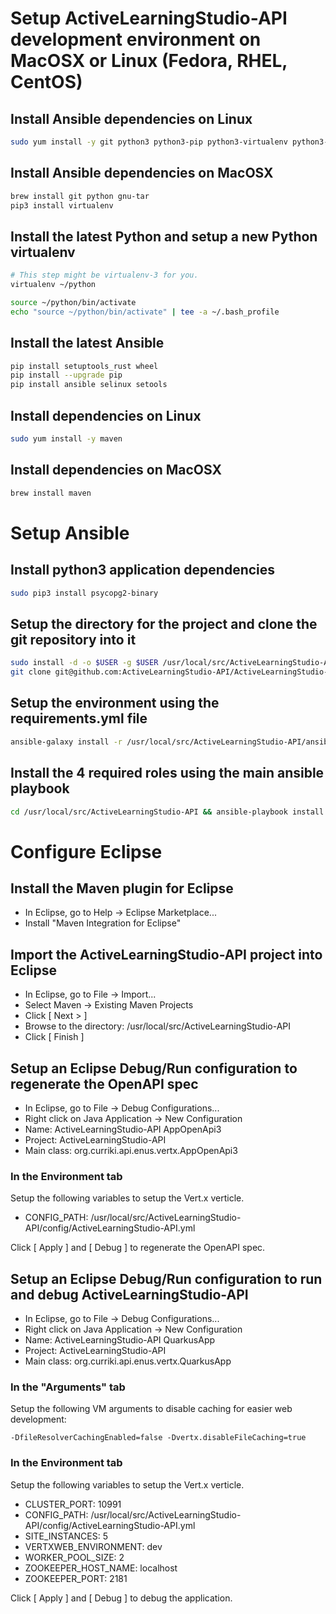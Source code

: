 # Setup ActiveLearningStudio-API development environment on MacOSX or Linux (Fedora, RHEL, CentOS)

## Install Ansible dependencies on Linux

```bash
sudo yum install -y git python3 python3-pip python3-virtualenv python3-libselinux python3-libsemanage python3-policycoreutils
```

## Install Ansible dependencies on MacOSX

```bash
brew install git python gnu-tar
pip3 install virtualenv
```

## Install the latest Python and setup a new Python virtualenv

```bash
# This step might be virtualenv-3 for you. 
virtualenv ~/python

source ~/python/bin/activate
echo "source ~/python/bin/activate" | tee -a ~/.bash_profile
```

## Install the latest Ansible

```bash
pip install setuptools_rust wheel
pip install --upgrade pip
pip install ansible selinux setools
```

## Install dependencies on Linux

```bash
sudo yum install -y maven
```

## Install dependencies on MacOSX

```bash
brew install maven
```

# Setup Ansible

## Install python3 application dependencies

```bash
sudo pip3 install psycopg2-binary
```

## Setup the directory for the project and clone the git repository into it 

```bash
sudo install -d -o $USER -g $USER /usr/local/src/ActiveLearningStudio-API
git clone git@github.com:ActiveLearningStudio-API/ActiveLearningStudio-API.git /usr/local/src/ActiveLearningStudio-API
```

## Setup the environment using the requirements.yml file

```bash
ansible-galaxy install -r /usr/local/src/ActiveLearningStudio-API/ansible/roles/requirements.yml
```

## Install the 4 required roles using the main ansible playbook

```bash
cd /usr/local/src/ActiveLearningStudio-API && ansible-playbook install.yml -K
```

# Configure Eclipse

## Install the Maven plugin for Eclipse

* In Eclipse, go to Help -> Eclipse Marketplace...
* Install "Maven Integration for Eclipse"

## Import the ActiveLearningStudio-API project into Eclipse

* In Eclipse, go to File -> Import...
* Select Maven -> Existing Maven Projects
* Click [ Next > ]
* Browse to the directory: /usr/local/src/ActiveLearningStudio-API
* Click [ Finish ]

## Setup an Eclipse Debug/Run configuration to regenerate the OpenAPI spec

* In Eclipse, go to File -> Debug Configurations...
* Right click on Java Application -> New Configuration
* Name: ActiveLearningStudio-API AppOpenApi3
* Project: ActiveLearningStudio-API
* Main class: org.curriki.api.enus.vertx.AppOpenApi3

### In the Environment tab

Setup the following variables to setup the Vert.x verticle. 

* CONFIG_PATH: /usr/local/src/ActiveLearningStudio-API/config/ActiveLearningStudio-API.yml

Click [ Apply ] and [ Debug ] to regenerate the OpenAPI spec. 

## Setup an Eclipse Debug/Run configuration to run and debug ActiveLearningStudio-API

* In Eclipse, go to File -> Debug Configurations...
* Right click on Java Application -> New Configuration
* Name: ActiveLearningStudio-API QuarkusApp
* Project: ActiveLearningStudio-API
* Main class: org.curriki.api.enus.vertx.QuarkusApp

### In the "Arguments" tab

Setup the following VM arguments to disable caching for easier web development: 

```
-DfileResolverCachingEnabled=false -Dvertx.disableFileCaching=true
```

### In the Environment tab

Setup the following variables to setup the Vert.x verticle. 

* CLUSTER_PORT: 10991
* CONFIG_PATH: /usr/local/src/ActiveLearningStudio-API/config/ActiveLearningStudio-API.yml
* SITE_INSTANCES: 5
* VERTXWEB_ENVIRONMENT: dev
* WORKER_POOL_SIZE: 2
* ZOOKEEPER_HOST_NAME: localhost
* ZOOKEEPER_PORT: 2181

Click [ Apply ] and [ Debug ] to debug the application. 
